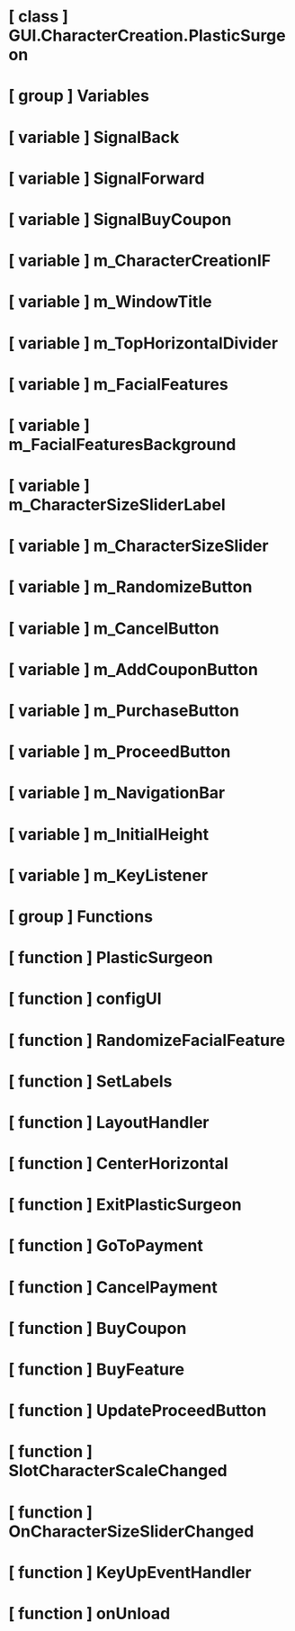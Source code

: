 # [ class ] GUI.CharacterCreation.PlasticSurgeon

# [ group ] Variables

# [ variable ] SignalBack

# [ variable ] SignalForward

# [ variable ] SignalBuyCoupon

# [ variable ] m_CharacterCreationIF

# [ variable ] m_WindowTitle

# [ variable ] m_TopHorizontalDivider

# [ variable ] m_FacialFeatures

# [ variable ] m_FacialFeaturesBackground

# [ variable ] m_CharacterSizeSliderLabel

# [ variable ] m_CharacterSizeSlider

# [ variable ] m_RandomizeButton

# [ variable ] m_CancelButton

# [ variable ] m_AddCouponButton

# [ variable ] m_PurchaseButton

# [ variable ] m_ProceedButton

# [ variable ] m_NavigationBar

# [ variable ] m_InitialHeight

# [ variable ] m_KeyListener

# [ group ] Functions

# [ function ] PlasticSurgeon

# [ function ] configUI

# [ function ] RandomizeFacialFeature

# [ function ] SetLabels

# [ function ] LayoutHandler

# [ function ] CenterHorizontal

# [ function ] ExitPlasticSurgeon

# [ function ] GoToPayment

# [ function ] CancelPayment

# [ function ] BuyCoupon

# [ function ] BuyFeature

# [ function ] UpdateProceedButton

# [ function ] SlotCharacterScaleChanged

# [ function ] OnCharacterSizeSliderChanged

# [ function ] KeyUpEventHandler

# [ function ] onUnload

